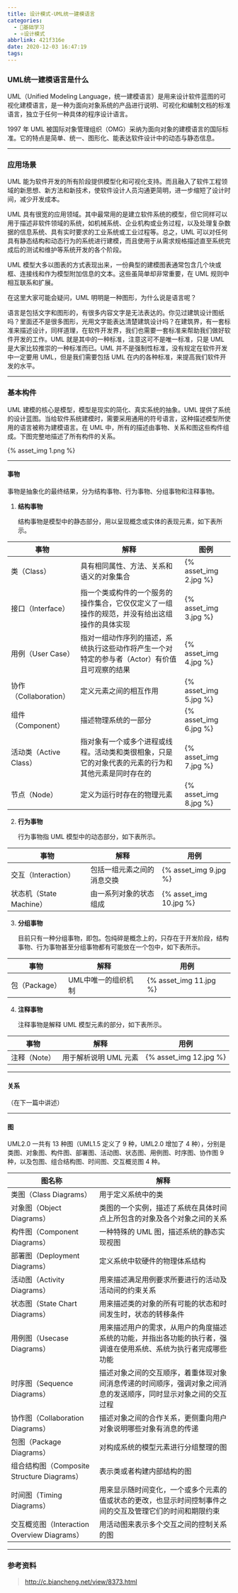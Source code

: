 ```yaml
---
title: 设计模式-UML统一建模语言
categories:
  - 🌙基础学习
  - ⭐设计模式
abbrlink: 421f316e
date: 2020-12-03 16:47:19
tags:
---
```


### UML统一建模语言是什么

UML（Unified Modeling Language，统一建模语言）是用来设计软件蓝图的可视化建模语言，是一种为面向对象系统的产品进行说明、可视化和编制文档的标准语言，独立于任何一种具体的程序设计语言。

1997 年 UML 被国际对象管理组织（OMG）采纳为面向对象的建模语言的国际标准。它的特点是简单、统一、图形化、能表达软件设计中的动态与静态信息。

***

<!--more-->

### 应用场景

UML 能为软件开发的所有阶段提供模型化和可视化支持。而且融入了软件工程领域的新思想、新方法和新技术，使软件设计人员沟通更简明，进一步缩短了设计时间，减少开发成本。

UML 具有很宽的应用领域。其中最常用的是建立软件系统的模型，但它同样可以用于描述非软件领域的系统，如机械系统、企业机构或业务过程，以及处理复杂数据的信息系统、具有实时要求的工业系统或工业过程等。总之，UML 可以对任何具有静态结构和动态行为的系统进行建模，而且使用于从需求规格描述直至系统完成后的测试和维护等系统开发的各个阶段。

UML 模型大多以图表的方式表现出来，一份典型的建模图表通常包含几个块或框、连接线和作为模型附加信息的文本。这些虽简单却非常重要，在 UML 规则中相互联系和扩展。

在这里大家可能会疑问，UML 明明是一种图形，为什么说是语言呢？

语言是包括文字和图形的，有很多内容文字是无法表达的。你见过建筑设计图纸吗？里面还不是很多图形，光用文字能表达清楚建筑设计吗？在建筑界，有一套标准来描述设计，同样道理，在软件开发界，我们也需要一套标准来帮助我们做好软件开发的工作。UML 就是其中的一种标准，注意这可不是唯一标准，只是 UML 是大家比较推崇的一种标准而已。UML 并不是强制性标准，没有规定在软件开发中一定要用 UML，但是我们需要包括 UML 在内的各种标准，来提高我们软件开发的水平。

***

### 基本构件

UML 建模的核心是模型，模型是现实的简化、真实系统的抽象。UML 提供了系统的设计蓝图。当给软件系统建模时，需要采用通用的符号语言，这种描述模型所使用的语言被称为建模语言。在 UML 中，所有的描述由事物、关系和图这些构件组成。下图完整地描述了所有构件的关系。

{% asset_img 1.png %}

***

#### 事物

事物是抽象化的最终结果，分为结构事物、行为事物、分组事物和注释事物。

1. **结构事物**

    结构事物是模型中的静态部分，用以呈现概念或实体的表现元素，如下表所示。

| 事物 | 解释 | 图例 |
| ---- | ---- | ---- |
| 类（Class） | 具有相同属性、方法、关系和语义的对象集合 | {% asset_img 2.jpg %} |
| 接口（Interface） | 指一个类或构件的一个服务的操作集合，它仅仅定义了一组操作的规范，并没有给出这组操作的具体实现 | {% asset_img 3.jpg %} |
| 用例（User Case） | 指对一组动作序列的描述，系统执行这些动作将产生一个对特定的参与者（Actor）有价值且可观察的结果 | {% asset_img 4.jpg %} |
| 协作（Collaboration） | 定义元素之间的相互作用 | {% asset_img 5.jpg %} |
| 组件（Component）	| 描述物理系统的一部分 | {% asset_img 6.jpg %} |
| 活动类（Active Class） | 指对象有一个或多个进程或线程。活动类和类很相象，只是它的对象代表的元素的行为和其他元素是同时存在的 | {% asset_img 7.jpg %} |
| 节点（Node） | 定义为运行时存在的物理元素 | {% asset_img 8.jpg %} |

2. **行为事物**

    行为事物指 UML 模型中的动态部分，如下表所示。

| 事物 | 解释 | 用例 |
| ---- | ---- | ---- |
| 交互（Interaction） | 包括一组元素之间的消息交换 | {% asset_img 9.jpg %} |
| 状态机（State Machine） | 由一系列对象的状态组成 | {% asset_img 10.jpg %} |

3. **分组事物**

    目前只有一种分组事物，即包。包纯碎是概念上的，只存在于开发阶段，结构事物、行为事物甚至分组事物都有可能放在一个包中，如下表所示。

| 事物 | 解释 | 用例 |
| ---- | ---- | ---- |
| 包（Package） | UML中唯一的组织机制 | {% asset_img 11.jpg %} |

4. **注释事物**

    注释事物是解释 UML 模型元素的部分，如下表所示。

| 事物 | 解释 | 用例 |
| ---- | ---- | ---- |
| 注释（Note） | 用于解析说明 UML 元素 | {% asset_img 12.jpg %} |

***

#### 关系

（在下一篇中讲述）

***

#### 图

UML2.0 一共有 13 种图（UML1.5 定义了 9 种，UML2.0 增加了 4 种），分别是类图、对象图、构件图、部署图、活动图、状态图、用例图、时序图、协作图 9 种，以及包图、组合结构图、时间图、交互概览图 4 种。

| 图名称 | 解释 |
| ----- | ----- |
| 类图（Class Diagrams） | 用于定义系统中的类 |
| 对象图（Object Diagrams） | 类图的一个实例，描述了系统在具体时间点上所包含的对象及各个对象之间的关系 |
| 构件图（Component Diagrams） | 一种特殊的 UML 图，描述系统的静态实现视图 |
| 部署图（Deployment Diagrams） | 定义系统中软硬件的物理体系结构 |
| 活动图（Activity Diagrams） | 用来描述满足用例要求所要进行的活动及活动间的约束关系 |
| 状态图（State Chart Diagrams） | 用来描述类的对象的所有可能的状态和时间发生时，状态的转移条件 |
| 用例图（Usecase Diagrams） | 用来描述用户的需求，从用户的角度描述系统的功能，并指出各功能的执行者，强调谁在使用系统、系统为执行者完成哪些功能 |
| 时序图（Sequence Diagrams） | 描述对象之间的交互顺序，着重体现对象间消息传递的时间顺序，强调对象之间消息的发送顺序，同时显示对象之间的交互过程 |
| 协作图（Collaboration Diagrams） | 描述对象之间的合作关系，更侧重向用户对象说明哪些对象有消息的传递 |
| 包图（Package Diagrams） | 对构成系统的模型元素进行分组整理的图 |
| 组合结构图（Composite Structure Diagrams） | 表示类或者构建内部结构的图 |
| 时间图（Timing Diagrams） | 用来显示随时间变化，一个或多个元素的值或状态的更改，也显示时间控制事件之间的交互及管理它们的时间和期限约束 |
| 交互概览图（Interaction Overview Diagrams） | 用活动图来表示多个交互之间的控制关系的图 |

***

### 参考资料

> <http://c.biancheng.net/view/8373.html>
